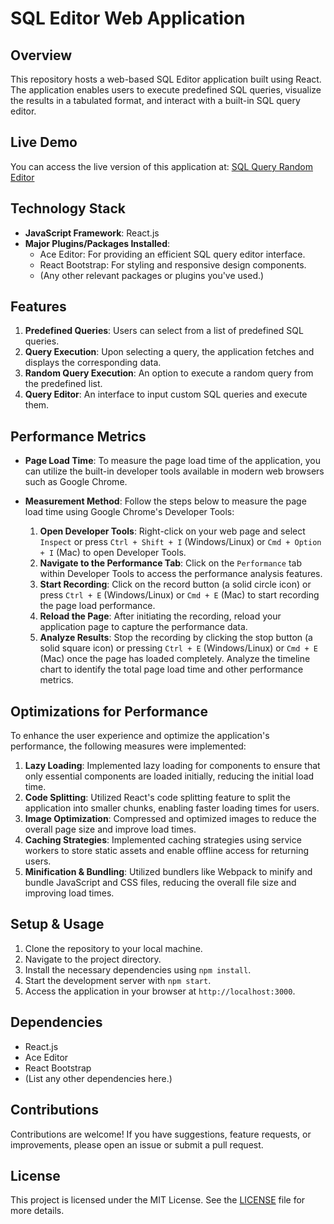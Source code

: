 # SQL Editor Web Application

## Overview

This repository hosts a web-based SQL Editor application built using React. The application enables users to execute predefined SQL queries, visualize the results in a tabulated format, and interact with a built-in SQL query editor.

## Live Demo

You can access the live version of this application at: [SQL Query Random Editor](https://sql-query-random-editor.netlify.app/)

## Technology Stack

- **JavaScript Framework**: React.js
- **Major Plugins/Packages Installed**:
  - Ace Editor: For providing an efficient SQL query editor interface.
  - React Bootstrap: For styling and responsive design components.
  - (Any other relevant packages or plugins you've used.)

## Features

1. **Predefined Queries**: Users can select from a list of predefined SQL queries.
2. **Query Execution**: Upon selecting a query, the application fetches and displays the corresponding data.
3. **Random Query Execution**: An option to execute a random query from the predefined list.
4. **Query Editor**: An interface to input custom SQL queries and execute them.

## Performance Metrics

- **Page Load Time**: To measure the page load time of the application, you can utilize the built-in developer tools available in modern web browsers such as Google Chrome.
  
  
- **Measurement Method**: Follow the steps below to measure the page load time using Google Chrome's Developer Tools:
  1. **Open Developer Tools**: Right-click on your web page and select `Inspect` or press `Ctrl + Shift + I` (Windows/Linux) or `Cmd + Option + I` (Mac) to open Developer Tools.
  2. **Navigate to the Performance Tab**: Click on the `Performance` tab within Developer Tools to access the performance analysis features.
  3. **Start Recording**: Click on the record button (a solid circle icon) or press `Ctrl + E` (Windows/Linux) or `Cmd + E` (Mac) to start recording the page load performance.
  4. **Reload the Page**: After initiating the recording, reload your application page to capture the performance data.
  5. **Analyze Results**: Stop the recording by clicking the stop button (a solid square icon) or pressing `Ctrl + E` (Windows/Linux) or `Cmd + E` (Mac) once the page has loaded completely. Analyze the timeline chart to identify the total page load time and other performance metrics.

## Optimizations for Performance

To enhance the user experience and optimize the application's performance, the following measures were implemented:

1. **Lazy Loading**: Implemented lazy loading for components to ensure that only essential components are loaded initially, reducing the initial load time.
2. **Code Splitting**: Utilized React's code splitting feature to split the application into smaller chunks, enabling faster loading times for users.
3. **Image Optimization**: Compressed and optimized images to reduce the overall page size and improve load times.
4. **Caching Strategies**: Implemented caching strategies using service workers to store static assets and enable offline access for returning users.
5. **Minification & Bundling**: Utilized bundlers like Webpack to minify and bundle JavaScript and CSS files, reducing the overall file size and improving load times.

## Setup & Usage

1. Clone the repository to your local machine.
2. Navigate to the project directory.
3. Install the necessary dependencies using `npm install`.
4. Start the development server with `npm start`.
5. Access the application in your browser at `http://localhost:3000`.

## Dependencies

- React.js
- Ace Editor
- React Bootstrap
- (List any other dependencies here.)

## Contributions

Contributions are welcome! If you have suggestions, feature requests, or improvements, please open an issue or submit a pull request.

## License

This project is licensed under the MIT License. See the [LICENSE](LICENSE) file for more details.
